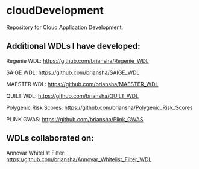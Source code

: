 # cloudDevelopment

Repository for Cloud Application Development.

## Additional WDLs I have developed:

Regenie WDL: https://github.com/briansha/Regenie_WDL

SAIGE WDL: https://github.com/briansha/SAIGE_WDL

MAESTER WDL: https://github.com/briansha/MAESTER_WDL

QUILT WDL: https://github.com/briansha/QUILT_WDL

Polygenic Risk Scores: https://github.com/briansha/Polygenic_Risk_Scores

PLINK GWAS: https://github.com/briansha/Plink_GWAS

## WDLs collaborated on:

Annovar Whitelist Filter: https://github.com/briansha/Annovar_Whitelist_Filter_WDL

